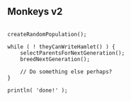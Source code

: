 ## Monkeys v2

<pre class="fragment"><code data-trim lang="javascript">
createRandomPopulation();

while ( ! theyCanWriteHamlet() ) {
    selectParentsForNextGeneration();
    breedNextGeneration();

    // Do something else perhaps?
}

println( 'done!' );
</code></pre>